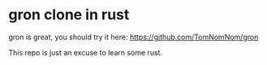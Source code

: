 # gron clone in rust

gron is great, you should try it here: https://github.com/TomNomNom/gron

This repo is just an excuse to learn some rust.
